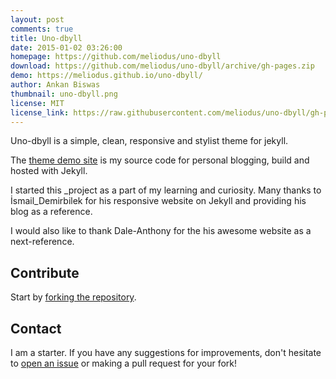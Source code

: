 ```yaml
---
layout: post
comments: true
title: Uno-dbyll
date: 2015-01-02 03:26:00
homepage: https://github.com/meliodus/uno-dbyll
download: https://github.com/meliodus/uno-dbyll/archive/gh-pages.zip
demo: https://meliodus.github.io/uno-dbyll/
author: Ankan Biswas
thumbnail: uno-dbyll.png
license: MIT
license_link: https://raw.githubusercontent.com/meliodus/uno-dbyll/gh-pages/LICENSE
---
```


Uno-dbyll is a simple, clean, responsive and stylist theme for jekyll.

The [theme demo site](https://meliodus.github.io/uno-dbyll) is my source code for personal blogging, build and hosted with Jekyll.

I started this _project as a part of my learning and curiosity. Many thanks to İsmail_Demirbilek for his responsive website on Jekyll and providing his blog as a reference.

I would also like to thank Dale-Anthony for the his awesome website as a next-reference.

## Contribute

Start by [forking the repository](https://github.com/meliodus/uno-dbyll/fork).

## Contact

I am a starter. If you have any suggestions for improvements, don't hesitate to [open an issue](https://github.com/meliodus/uno-dbyll/issues) or making a pull request for your fork!
